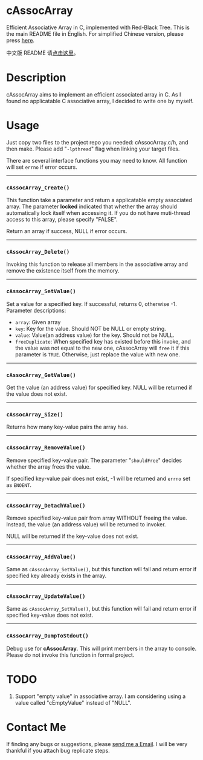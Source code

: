 # cAssocArray #

Efficient Associative Array in C, implemented with Red-Black Tree.
This is the main README file in English. For simplified Chinese version, please press [here](./readme_cn.md). 

中文版 README 请[点击这里](./readme_cn.md)。

# Description #

cAssocArray aims to implement an efficient associated array in C. As I found no applicatable C associative array, I decided to write one by myself.

# Usage #

Just copy two files to the project repo you needed: cAssocArray.c/h, and then make. Please add "`-lpthread`" flag when linking your target files.

There are several interface functions you may need to know. All function will set `errno` if error occurs.

---

### `cAssocArray_Create()` ###

This function take a parameter and return a applicatable empty associated array.
The parameter **locked** indicated that whether the array should automatically lock itself when accessing it. If you do not have muti-thread access to this array, please specify "FALSE".

Return an array if success, NULL if error occurs.

---

### `cAssocArray_Delete()` ###

Invoking this function to release all members in the associative array and remove 
the existence itself from the memory.

---

### `cAssocArray_SetValue()` ###

Set a value for a specified key. If successful, returns 0, otherwise -1. 
Parameter descriptions:

 - `array`: Given array
 - `key`: Key for the value. Should NOT be NULL or empty string.
 - `value`: Value(an address value) for the key. Should not be NULL.
 - `freeDuplicate`: When specified key has existed before this invoke, and the value was not equal to the new one, cAssocArray will `free` it if this parameter is `TRUE`. Otherwise, just replace the value with new one.

---

### `cAssocArray_GetValue()` ###
 
Get the value (an address value) for specified key. NULL will be returned if the value does not exist.
 
 ---
 
### `cAssocArray_Size()` ###
 
Returns how many key-value pairs the array has.

---
### `cAssocArray_RemoveValue()` ###

Remove specified key-value pair. The parameter "`shouldFree`" decides whether the array frees the value.

If specified key-value pair does not exist, -1 will be returned and `errno` set as `ENOENT`.

---
### `cAssocArray_DetachValue()` ###

Remove specified key-value pair from array WITHOUT freeing the value. Instead, the value (an address value) will be returned to invoker. 

NULL will be returned if the key-value does not exist.

---
### `cAssocArray_AddValue()` ##

Same as `cAssocArray_SetValue()`, but this function will fail and return error if specified key already exists in the array.

---
### `cAssocArray_UpdateValue()` ###

Same as `cAssocArray_SetValue()`, but this function will fail and return error if specified key-value does not exist.

---
### `cAssocArray_DumpToStdout()` ###

Debug use for **cAssocArray**. This will print members in the array to console. Please do not invoke this function in formal project.

# TODO #

1. Support "empty value" in associative array. I am considering using a value called "cEmptyValue" instead of "NULL".


# Contact Me #

If finding any bugs or suggestions, please [send me a Email](mailto://laplacezhang@126.com). I will be very thankful if you attach bug replicate steps.





